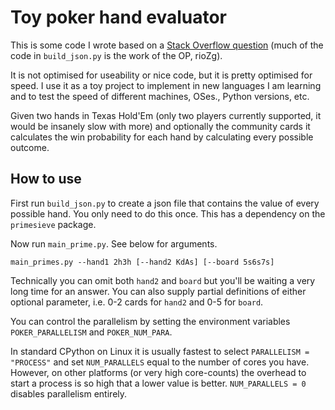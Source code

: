 # Toy poker hand evaluator

This is some code I wrote based on a [Stack Overflow question](https://stackoverflow.com/questions/59435354/how-can-i-speed-up-my-python-poker-hand-vs-hand-equity-calculator) (much of the code in `build_json.py` is the work of the OP, rioZg).

It is not optimised for useability or nice code, but it is pretty optimised for speed. 
I use it as a toy project to implement in new languages I am learning and to test the speed of different
machines, OSes., Python versions, etc.

Given two hands in Texas Hold'Em (only two players currently supported, it would be insanely slow with more) 
and optionally the community cards it calculates the win probability for each hand by calculating every possible outcome.

## How to use

First run `build_json.py` to create a json file that contains the value of every possible hand. You only need to do this once.
This has a dependency on the `primesieve` package.

Now run `main_prime.py`. See below for arguments. 

    main_primes.py --hand1 2h3h [--hand2 KdAs] [--board 5s6s7s]

Technically you can omit both `hand2` and `board` but you'll be waiting a very long time for an answer. 
You can also supply partial definitions of either optional parameter, i.e. 0-2 cards for `hand2` and 0-5 for `board`.

You can control the parallelism by setting the environment variables `POKER_PARALLELISM` and `POKER_NUM_PARA`.

In standard CPython on Linux it is usually fastest to select `PARALLELISM = "PROCESS"` and set `NUM_PARALLELS`
equal to the number of cores you have. However, on other platforms (or very high core-counts) the overhead to start a 
process is so high that a lower value is better. `NUM_PARALLELS = 0` disables parallelism entirely.
